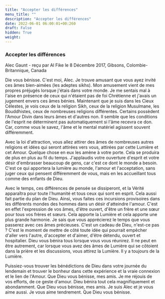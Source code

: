 ```yaml
---
title: "Accepter les différences"
menu_title: ""
description: "Accepter les différences"
date: 2022-06-01 06:00:01+00:260
draft: False
hidden: True
weight:
---
```

### Accepter les différences

Alec Gaunt - reçu par Al Fike le 8 Décembre 2017, Gibsons, Colombie-Britannique, Canada

Die vous bénisse. C'est moi, Alec. Je trouve amusant que vous ayez invité ces âmes bien-aimées (les adeptes sikhs). Mon amusement vient de mes propres préjugés lorsque j'étais dans votre monde. Je me sentais mal à l'aise en présence de ceux qui n'étaient pas de foi Chrétienne et j'avais un jugement envers ces âmes bénies. Maintenant que je suis dans les Cieux Célestes, je vois ceux de la religion Sikh, ceux de la religion Musulmane, les Bouddhistes, ceux de nombreuses religions différentes. Certains possèdent l'Amour Divin dans leurs âmes et d'autres non. Il semble que les conditions de l'esprit ne déterminent pas automatiquement si l'âme recevra ce don. Car, comme vous le savez, l'âme et le mental matériel agissent souvent différemment.

Avec la loi d'attraction, vous allez attirer des âmes de nombreuses autres religions et idées qui seront attirées vers vous, attirées par cette Lumière et cet Amour. Quelque chose en eux les amène à votre porte. Cela se produira de plus en plus au fil du temps. J'applaudis votre ouverture d'esprit et votre désir d'embrasser beaucoup de gens, car c'est ce dont le monde a besoin. C'est ce qui apportera la lumière au monde, l'amour et l'acceptation, sans juger ceux qui pensent différemment de vous, mais en les accueillant tous comme des enfants de Dieu.

Avec le temps, ces différences de pensée se dissiperont, et la Vérité apparaîtra pour toute l'humanité et tous ceux qui sont en esprit. Cela aussi fait partie du plan de Dieu. Ainsi, vous faites ces incursions provisoires dans les différents mondes des hommes dans un désir d'atteindre l'amour. C'est en effet l'expression de vos âmes, d'être ouvert, d'être un frère et une sœur pour tous vos frères et sœurs. Cela apporte la Lumière et cela apporte une plus grande harmonie. Je sais que vous apprécierez le temps que vous passerez avec ces âmes précieuses. C'est un cadeau de Dieu, n'est-ce pas ? C'est le moment de mettre de côté toute idée qui pourrait empêcher d'aller vers l'autre, d'accepter et d'aimer, d'être détendu, ouvert et hospitalier. Dieu vous bénira tous lorsque vous vous réunirez. Il ne peut en être autrement, car lorsque vous avez des âmes de Lumière qui se côtoient dans la prière et les discussions, vous attirez la Lumière. Il y a toujours de la Lumière.

Puissiez-vous trouver les bénédictions de Dieu dans votre journée du lendemain et trouver le bonheur dans cette expérience et la vraie connexion et le lien de l'Amour. Que Dieu vous bénisse, mes amis. Je me réjouis de vos efforts, de ce geste d'amour. Dieu bénira tout cela magnifiquement et abondamment. Que Dieu vous bénisse, mes amis. Je suis Alec et je vous aime aussi. Je vous aime tendrement. Que Dieu vous bénisse.



